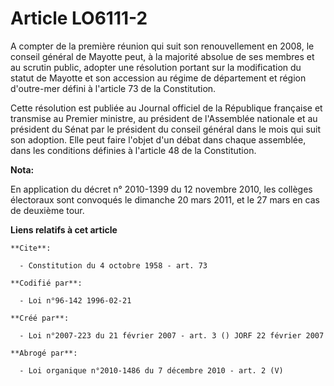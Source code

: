 # Article LO6111-2

A compter de la première réunion qui suit son renouvellement en 2008, le conseil général de Mayotte peut, à la majorité
absolue de ses membres et au scrutin public, adopter une résolution portant sur la modification du statut de Mayotte et son
accession au régime de département et région d'outre-mer défini à l'article 73 de la Constitution. 

Cette résolution est publiée au Journal officiel de la République française et transmise au Premier ministre, au président de
l'Assemblée nationale et au président du Sénat par le président du conseil général dans le mois qui suit son adoption. Elle
peut faire l'objet d'un débat dans chaque assemblée, dans les conditions définies à l'article 48 de la Constitution.

**Nota:**

En application du décret n° 2010-1399 du 12 novembre 2010, les collèges électoraux sont convoqués le dimanche 20 mars 2011,
et le 27 mars en cas de deuxième tour.

**Liens relatifs à cet article**

	**Cite**:

	  - Constitution du 4 octobre 1958 - art. 73

	**Codifié par**:

	  - Loi n°96-142 1996-02-21

	**Créé par**:

	  - Loi n°2007-223 du 21 février 2007 - art. 3 () JORF 22 février 2007

	**Abrogé par**:

	  - Loi organique n°2010-1486 du 7 décembre 2010 - art. 2 (V)

